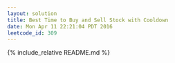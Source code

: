 ```yaml
---
layout: solution
title: Best Time to Buy and Sell Stock with Cooldown
date: Mon Apr 11 22:21:04 PDT 2016
leetcode_id: 309
---
```

{% include_relative README.md %}
